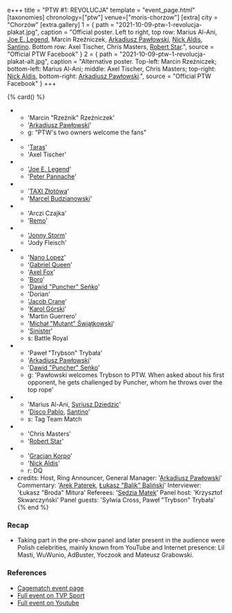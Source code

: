 e+++
title = "PTW #1: REVOLUCJA"
template = "event_page.html"
[taxonomies]
chronology=["ptw"]
venue=["moris-chorzow"]
[extra]
city = "Chorzów"
[extra.gallery]
1 = { path = "2021-10-09-ptw-1-revolucja-plakat.jpg", caption = "Official poster. Left to right, top row: Marius Al-Ani, [Joe E. Legend](@/w/joe-legend.md), Marcin Rzeźniczek, [Arkadiusz Pawłowski](@/w/pan-pawlowski.md), [Nick Aldis](@/w/nick-aldis.md), [Santino](@/w/santino.md). Bottom row: Axel Tischer, Chris Masters, [Robert Star](@/w/robert-star.md).", source = "Official PTW Facebook" }
2 = { path = "2021-10-09-ptw-1-revolucja-plakat-alt.jpg", caption = "Alternative poster. Top-left: Marcin Rzeźniczek; bottom-left: Marius Al-Ani; middle: Axel Tischer, Chris Masters; top-right: [Nick Aldis](@/w/nick-aldis.md), bottom-right: [Arkadiusz Pawłowski](@/w/pan-pawlowski.md).", source = "Official PTW Facebook" }
+++

{% card() %}
- - 'Marcin "Rzeźnik" Rzeźniczek'
  - '[Arkadiusz Pawłowski](@/w/pan-pawlowski.md)'
  - g: "PTW's two owners welcome the fans"
- - '[Taras](@/w/taras.md)'
  - 'Axel Tischer'
- - '[Joe E. Legend](@/w/joe-legend.md)'
  - '[Peter Pannache](@/w/peter-pannache.md)'
- - '[TAXI Złotówa](@/w/taxi-zlotowa.md)'
  - '[Marcel Budzianowski](@/w/marcelito.md)'
- - 'Arczi Czajka'
  - '[Remo](@/w/remo.md)'
- - '[Jonny Storm](@/w/jonny-storm.md)'
  - 'Jody Fleisch'
- - '[Nano Lopez](@/w/nano-lopez.md)'
  - '[Gabriel Queen](@/w/gabriel-queen.md)'
  - '[Axel Fox](@/w/axel-fox.md)'
  - '[Boro](@/w/boro.md)'
  - '[Dawid "Puncher" Seńko](@/w/puncher.md)'
  - 'Dorian'
  - '[Jacob Crane](@/w/jacob-crane.md)'
  - '[Karol Górski](@/w/iskra.md)'
  - 'Martin Guerrero'
  - '[Michał "Mutant" Świątkowski](@/w/mutant.md)'
  - '[Sinister](@/w/sinister.md)'
  - s: Battle Royal
- - 'Paweł "Trybson" Trybała'
  - '[Arkadiusz Pawłowski](@/w/pan-pawlowski.md)'
  - '[Dawid "Puncher" Seńko](@/w/puncher.md)'
  - g: 'Pawłowski welcomes Trybson to PTW. When asked about his first opponent, he gets challenged by Puncher, whom he throws over the top rope'
- - 'Marius Al-Ani, [Syriusz Dziedzic](@/w/dziedzic.md)'
  - '[Disco Pablo](@/w/disco-pablo.md), [Santino](@/w/santino.md)'
  - s: Tag Team Match
- - 'Chris Masters'
  - '[Robert Star](@/w/robert-star.md)'
- - '[Gracjan Korpo](@/w/gracjan-korpo.md)'
  - '[Nick Aldis](@/w/nick-aldis.md)'
  - r: DQ
- credits:
    Host, Ring Announcer, General Manager: '[Arkadiusz Pawłowski](@/w/pan-pawlowski.md)'
    Commentary: '[Arek Paterek](@/w/arek-paterek.md), [Łukasz "Balik" Baliński](@/w/lukasz-balinski.md)'
    Interviewer: 'Łukasz "Broda" Mitura'
    Referees: '[Sędzia Matek](@/w/sedzia-matek.md)'
    Panel host: 'Krzysztof Skwarczyński'
    Panel guests: 'Sylwia Cross, Paweł "Trybson" Trybała'
{% end %}

### Recap
* Taking part in the pre-show panel and later present in the audience were Polish celebrities, mainly known from YouTube and Internet presence: Lil Masti, WuWunio, AdBuster, Yoczook and Mateusz Grabowski.

### References

* [Cagematch event page](https://www.cagematch.net/?id=1&nr=326348)
* [Full event on TVP Sport][ptwrevolucja-tvp-sport]
* [Full event on Youtube](https://www.youtube.com/watch?v=lwNDsuU3HVw&t=5s&ab_channel=PTW-PrimeTimeWrestling)

[ptwrevolucja-tvp-sport]: https://sport.tvp.pl/56112996/kinguin-prime-time-wrestling-1-revolucja-transmisja-na-zywo-online-live-stream-gdzie-ogladac
